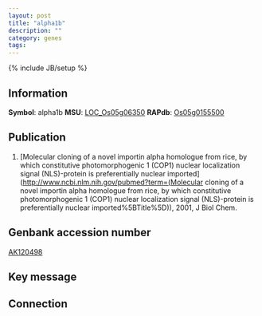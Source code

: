 ```yaml
---
layout: post
title: "alpha1b"
description: ""
category: genes
tags: 
---
```

{% include JB/setup %}

## Information
__Symbol__: alpha1b
__MSU__: [LOC_Os05g06350](http://rice.plantbiology.msu.edu/cgi-bin/ORF_infopage.cgi?orf=LOC_Os05g06350)
__RAPdb__: [Os05g0155500](http://rapdb.dna.affrc.go.jp/viewer/gbrowse_details/irgsp1?name=Os05g0155500)

## Publication
1. [Molecular cloning of a novel importin alpha homologue from rice, by which constitutive photomorphogenic 1 (COP1) nuclear localization signal (NLS)-protein is preferentially nuclear imported](http://www.ncbi.nlm.nih.gov/pubmed?term=(Molecular cloning of a novel importin alpha homologue from rice, by which constitutive photomorphogenic 1 (COP1) nuclear localization signal (NLS)-protein is preferentially nuclear imported%5BTitle%5D)), 2001, J Biol Chem.

## Genbank accession number
[AK120498](http://www.ncbi.nlm.nih.gov/nuccore/AK120498)

## Key message

## Connection


